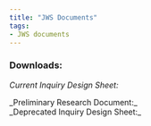 ```yaml
---
title: "JWS Documents"
tags:
- JWS documents
---
```

### Downloads: 
_Current Inquiry Design Sheet:_
<script src="https://apps.elfsight.com/p/platform.js" defer></script>
<div class="elfsight-app-61219682-8d32-4318-b85c-7e174ed0545c"></div>
_Preliminary Research Document:_
<script src="https://apps.elfsight.com/p/platform.js" defer></script>
<div class="elfsight-app-6ed08ae7-5028-4c7c-82c8-881596049812"></div>
_Deprecated Inquiry Design Sheet:_
<script src="https://apps.elfsight.com/p/platform.js" defer></script>
<div class="elfsight-app-4e7aa24b-cafa-4bc4-bdd8-6a1236572023"></div>






